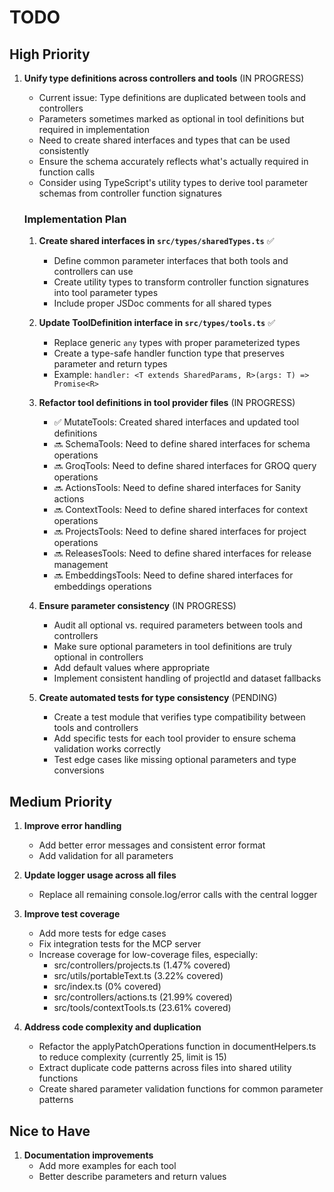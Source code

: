 # TODO

## High Priority

1. **Unify type definitions across controllers and tools** (IN PROGRESS)
   - Current issue: Type definitions are duplicated between tools and controllers
   - Parameters sometimes marked as optional in tool definitions but required in implementation
   - Need to create shared interfaces and types that can be used consistently
   - Ensure the schema accurately reflects what's actually required in function calls
   - Consider using TypeScript's utility types to derive tool parameter schemas from controller function signatures
   
   ### Implementation Plan
   1. **Create shared interfaces in `src/types/sharedTypes.ts`** ✅
      - Define common parameter interfaces that both tools and controllers can use
      - Create utility types to transform controller function signatures into tool parameter types
      - Include proper JSDoc comments for all shared types
   
   2. **Update ToolDefinition interface in `src/types/tools.ts`** ✅
      - Replace generic `any` types with proper parameterized types
      - Create a type-safe handler function type that preserves parameter and return types
      - Example: `handler: <T extends SharedParams, R>(args: T) => Promise<R>`
   
   3. **Refactor tool definitions in tool provider files** (IN PROGRESS)
      - ✅ MutateTools: Created shared interfaces and updated tool definitions
      - 🔜 SchemaTools: Need to define shared interfaces for schema operations
      - 🔜 GroqTools: Need to define shared interfaces for GROQ query operations
      - 🔜 ActionsTools: Need to define shared interfaces for Sanity actions
      - 🔜 ContextTools: Need to define shared interfaces for context operations
      - 🔜 ProjectsTools: Need to define shared interfaces for project operations
      - 🔜 ReleasesTools: Need to define shared interfaces for release management
      - 🔜 EmbeddingsTools: Need to define shared interfaces for embeddings operations
   
   4. **Ensure parameter consistency** (IN PROGRESS)
      - Audit all optional vs. required parameters between tools and controllers
      - Make sure optional parameters in tool definitions are truly optional in controllers
      - Add default values where appropriate
      - Implement consistent handling of projectId and dataset fallbacks
   
   5. **Create automated tests for type consistency** (PENDING)
      - Create a test module that verifies type compatibility between tools and controllers
      - Add specific tests for each tool provider to ensure schema validation works correctly
      - Test edge cases like missing optional parameters and type conversions

## Medium Priority

1. **Improve error handling**
   - Add better error messages and consistent error format
   - Add validation for all parameters

2. **Update logger usage across all files**
   - Replace all remaining console.log/error calls with the central logger

3. **Improve test coverage**
   - Add more tests for edge cases
   - Fix integration tests for the MCP server
   - Increase coverage for low-coverage files, especially:
     - src/controllers/projects.ts (1.47% covered)
     - src/utils/portableText.ts (3.22% covered)  
     - src/index.ts (0% covered)
     - src/controllers/actions.ts (21.99% covered)
     - src/tools/contextTools.ts (23.61% covered)

4. **Address code complexity and duplication**
   - Refactor the applyPatchOperations function in documentHelpers.ts to reduce complexity (currently 25, limit is 15)
   - Extract duplicate code patterns across files into shared utility functions
   - Create shared parameter validation functions for common parameter patterns

## Nice to Have

1. **Documentation improvements**
   - Add more examples for each tool
   - Better describe parameters and return values
